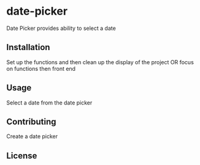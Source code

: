 # date-picker
Date Picker
provides ability to select a date

## Installation
Set up the functions and then clean up the display of the project OR focus on functions then front end

## Usage 
Select a date  from the date picker

## Contributing 
Create a date picker

## License
